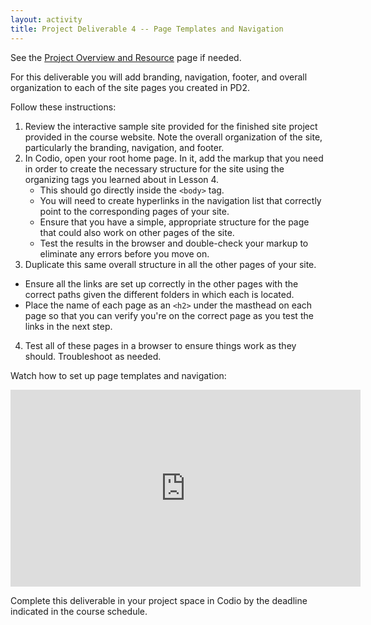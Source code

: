 ```yaml
---
layout: activity
title: Project Deliverable 4 -- Page Templates and Navigation
---
```


See the [Project Overview and Resource](/activities/pd00.html) page if needed.

For this deliverable you will add branding, navigation, footer, and overall organization to each of the site pages you created in PD2.

Follow these instructions:

1. Review the interactive sample site provided for the finished site project provided in the course website. Note the overall organization of the site, particularly the branding, navigation, and footer.
2. In Codio, open your root home page. In it, add the markup that you need in order to create the necessary structure for the site using the organizing tags you learned about in Lesson 4.
    * This should go directly inside the `<body>` tag.
    * You will need to create hyperlinks in the navigation list that correctly point to the corresponding pages of your site.
    * Ensure that you have a simple, appropriate structure for the page that could also work on other pages of the site.
    * Test the results in the browser and double-check your markup to eliminate any errors before you move on.
3. Duplicate this same overall structure in all the other pages of your site.
  * Ensure all the links are set up correctly in the other pages with the correct paths given the different folders in which each is located.
  * Place the name of each page as an `<h2>` under the masthead on each page so that you can verify you're on the correct page as you test the links in the next step.
4. Test all of these pages in a browser to ensure things work as they should. Troubleshoot as needed.

Watch how to set up page templates and navigation:

<iframe width="560" height="315" src="https://www.youtube.com/embed/C3XGrLJnlrk" frameborder="0" allowfullscreen></iframe>

Complete this deliverable in your project space in Codio by the deadline indicated in the course schedule.
